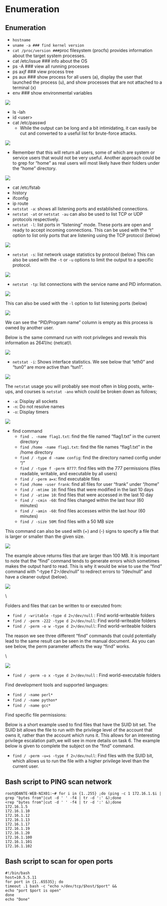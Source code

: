 # Enumeration



## Enumeration

* `hostname`
* `uname -a ### find kernel version`
* `cat /proc/version ###`proc filesystem (procfs) provides information about the target system processes.
* cat /etc/issue ### info about the OS
* ps -A ### view all running processes
* ps axjf ### view process tree
* ps aux ### show process for all users (a), display the user that launched the process (u), and show processes that are not attached to a terminal (x)
* env ### show environmental variables

![](https://i.imgur.com/LWdJ8Fw.png)

* ls -lah
* id \<user>
* cat /etc/passwd
  *   While the output can be long and a bit intimidating, it can easily be cut and converted to a useful list for brute-force attacks.



![](https://i.imgur.com/cpS2U93.png)

* Remember that this will return all users, some of which are system or service users that would not be very useful. Another approach could be to grep for “home” as real users will most likely have their folders under the “home” directory.

![](https://i.imgur.com/psxE6V4.png)

* cat /etc/fstab
* history
* ifconfig
* ip route
* `netstat -a`: shows all listening ports and established connections.
* `netstat -at` or `netstat -au` can also be used to list TCP or UDP protocols respectively.
* `netstat -l`: list ports in “listening” mode. These ports are open and ready to accept incoming connections. This can be used with the “t” option to list only ports that are listening using the TCP protocol (below)

![](https://i.imgur.com/BbLdyrr.png)

* `netstat -s`: list network usage statistics by protocol (below) This can also be used with the `-t` or `-u` options to limit the output to a specific protocol.

![](https://i.imgur.com/mc8OWP0.png)

* `netstat -tp`: list connections with the service name and PID information.

![](https://i.imgur.com/fDYQwbW.png)

This can also be used with the `-l` option to list listening ports (below)

![](https://i.imgur.com/JK7DNv0.png)

We can see the “PID/Program name” column is empty as this process is owned by another user.

Below is the same command run with root privileges and reveals this information as 2641/nc (netcat)\


![](https://i.imgur.com/FjZHqlY.png)

* `netstat -i`: Shows interface statistics. We see below that “eth0” and “tun0” are more active than “tun1”.

![](https://i.imgur.com/r6IjpmZ.png)

The `netstat` usage you will probably see most often in blog posts, write-ups, and courses is `netstat -ano` which could be broken down as follows;

* `-a`: Display all sockets
* `-n`: Do not resolve names
* `-o`: Display timers

![](https://i.imgur.com/UxzLBRw.png)

* find command
  * `find . -name flag1.txt`: find the file named “flag1.txt” in the current directory
  * `find /home -name flag1.txt`: find the file names “flag1.txt” in the /home directory
  * `find / -type d -name config`: find the directory named config under “/”
  * `find / -type f -perm 0777`: find files with the 777 permissions (files readable, writable, and executable by all users)
  * `find / -perm a=x`: find executable files
  * `find /home -user frank`: find all files for user “frank” under “/home”
  * `find / -mtime 10`: find files that were modified in the last 10 days
  * `find / -atime 10`: find files that were accessed in the last 10 day
  * `find / -cmin -60`: find files changed within the last hour (60 minutes)
  * `find / -amin -60`: find files accesses within the last hour (60 minutes)
  * `find / -size 50M`: find files with a 50 MB size



This command can also be used with (+) and (-) signs to specify a file that is larger or smaller than the given size.

![](https://i.imgur.com/pSMfoz4.png)

The example above returns files that are larger than 100 MB. It is important to note that the “find” command tends to generate errors which sometimes makes the output hard to read. This is why it would be wise to use the “find” command with “-type f 2>/dev/null” to redirect errors to “/dev/null” and have a cleaner output (below).

![](https://i.imgur.com/UKYSdE3.png)

\


Folders and files that can be written to or executed from:

* `find / -writable -type d 2>/dev/null` : Find world-writeable folders
* `find / -perm -222 -type d 2>/dev/null`: Find world-writeable folders
* `find / -perm -o w -type d 2>/dev/null`: Find world-writeable folders

The reason we see three different “find” commands that could potentially lead to the same result can be seen in the manual document. As you can see below, the perm parameter affects the way “find” works.

\


![](https://i.imgur.com/qb0klHH.png)

* `find / -perm -o x -type d 2>/dev/null` : Find world-executable folders

Find development tools and supported languages:

* `find / -name perl*`
* `find / -name python*`
* `find / -name gcc*`

Find specific file permissions:

Below is a short example used to find files that have the SUID bit set. The SUID bit allows the file to run with the privilege level of the account that owns it, rather than the account which runs it. This allows for an interesting privilege escalation path,we will see in more details on task 6. The example below is given to complete the subject on the “find” command.

* `find / -perm -u=s -type f 2>/dev/null`: Find files with the SUID bit, which allows us to run the file with a higher privilege level than the current user.

## Bash script to PING scan network

```
root@DANTE-WEB-NIX01:~# for i in {1..255} ;do (ping -c 1 172.16.1.$i | grep "bytes from"|cut -d ' ' -f4 | tr -d ':' &);done
<rep "bytes from"|cut -d ' ' -f4 | tr -d ':' &);done
172.16.1.5
172.16.1.10
172.16.1.12
172.16.1.13
172.16.1.17
172.16.1.19
172.16.1.20
172.16.1.100
172.16.1.101
172.16.1.102

```

## Bash script to scan for open ports

```
#!/bin/bash
host=10.5.5.11
for port in {1..65535}; do
timeout .1 bash -c "echo >/dev/tcp/$host/$port" &&
echo "port $port is open"
done
echo "Done"
```

